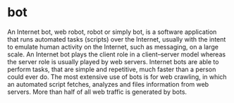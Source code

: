 # bot
An Internet bot, web robot, robot or simply bot, is a software application that runs automated tasks (scripts) over the Internet, usually with the intent to emulate human activity on the Internet, such as messaging, on a large scale. An Internet bot plays the client role in a client–server model whereas the server role is usually played by web servers. Internet bots are able to perform tasks, that are simple and repetitive, much faster than a person could ever do. The most extensive use of bots is for web crawling, in which an automated script fetches, analyzes and files information from web servers. More than half of all web traffic is generated by bots.
